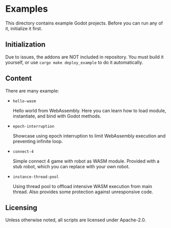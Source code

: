 # Examples

This directory contains example Godot projects.
Before you can run any of it, initialize it first.

## Initialization

Due to issues, the addons are NOT included in repository. You must build it
yourself, or use `cargo make deploy_example` to do it automatically.

## Content

There are many example:
* `hello-wasm`

  Hello world from WebAssembly.
  Here you can learn how to load module, instantiate,
  and bind with Godot methods.

* `epoch-interruption`

  Showcase using epoch interruption to limit WebAssembly execution and
  preventing infinite loop.

* `connect-4`

  Simple connect 4 game with robot as WASM module. Provided with a stub robot,
  which you can replace with your own robot.

* `instance-thread-pool`

  Using thread pool to offload intensive WASM execution from main thread.
  Also provides some protection against unresponsive code.

## Licensing

Unless otherwise noted, all scripts are licensed under Apache-2.0.
